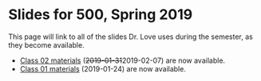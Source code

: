 # Slides for 500, Spring 2019

This page will link to all of the slides Dr. Love uses during the semester, as they become available.

- [Class 02 materials](https://github.com/THOMASELOVE/2019-500/tree/master/slides/class02) (~~2019-01-31~~2019-02-07) are now available.
- [Class 01 materials](https://github.com/THOMASELOVE/2019-500/tree/master/slides/class01) (2019-01-24) are now available.
